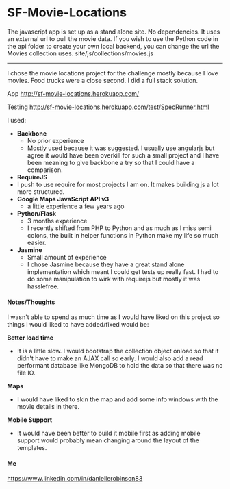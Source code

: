 SF-Movie-Locations
==================

The javascript app is set up as a stand alone site. No dependencies. It uses an external url to pull the movie data. If you wish to use the Python code in the api folder to create your own local backend, you can change the url the Movies collection uses.
site/js/collections/movies.js

-------------------------
I chose the movie locations project for the challenge mostly because I love movies. Food trucks were a close second.
I did a full stack solution.


App
http://sf-movie-locations.herokuapp.com/

Testing
http://sf-movie-locations.herokuapp.com/test/SpecRunner.html

I used:


- **Backbone**
  - No prior experience 
  - Mostly used because it was suggested. I usually use angularjs but agree it would have been overkill for such a small project and I have been meaning to give backbone a try so that I could have a comparison.
-  **RequireJS**
  - I push to use require for most projects I am on. It makes building js a lot more structured.
- **Google Maps JavaScript API v3**
  - a little experience a few years ago
- **Python/Flask** 
  -  3 months experience
  -  I recently shifted from PHP to Python and as much as I miss semi colons, the built in helper functions in Python make my life so much easier.
- **Jasmine** 
  - Small amount of experience
  - I chose Jasmine because they have a great stand alone implementation which meant I could get tests up really fast. I had to do some manipulation to wirk with requirejs but mostly it was hasslefree.


#### Notes/Thoughts
I wasn't able to spend as much time as I would have liked on this project so things I would liked to have added/fixed would be:

**Better load time**
- It is a little slow. I would bootstrap the collection object onload so that it didn't have to make an AJAX call so early. I would also add a read performant database like MongoDB to hold the data so that there was no file IO.

**Maps**
- I would have liked to skin the map and add some info windows with the movie details in there.

**Mobile Support**
- It would have been better to build it mobile first as adding mobile support would probably mean changing around the layout of the templates. 

#### Me
https://www.linkedin.com/in/daniellerobinson83
